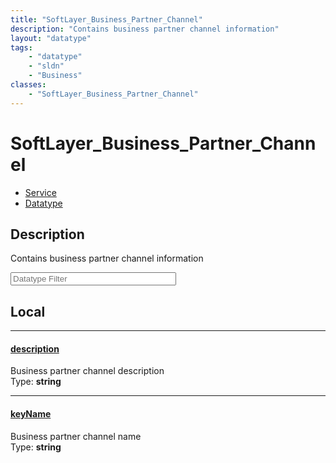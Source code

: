 ```yaml
---
title: "SoftLayer_Business_Partner_Channel"
description: "Contains business partner channel information"
layout: "datatype"
tags:
    - "datatype"
    - "sldn"
    - "Business"
classes:
    - "SoftLayer_Business_Partner_Channel"
---
```


# SoftLayer_Business_Partner_Channel
<div id='service-datatype'>
    <ul id='sldn-reference-tabs'>
    <li id='service'> <a href='/reference/services/SoftLayer_Business_Partner_Channel' >Service</a></li>    <li id='datatype'> <a href='/reference/datatypes/SoftLayer_Business_Partner_Channel' >Datatype</a></li>
    </ul>
</div>

## Description 


Contains business partner channel information 





<!-- Filer BEGIN -->
<div class="view-filters">
        <div class="clearfix">
            <div class="search-input-box">
                <input placeholder="Datatype Filter" onkeyup="titleSearch(inputId='prop-input', divId='properties', elementClass='prop-row')" 
                    type="text" id="prop-input" value="" size="30" maxlength="128" class="form-text">
            </div>
        </div>
</div>
<!-- Filer END -->

<div id="properties" class="content">
<div id="localProperties" class="prop-content" >

## Local
<div class="prop-row">

-----
[description]: #description
#### [description]
Business partner channel description   
<span class="type-label">Type: </span>**string**  



</div>
<div class="prop-row">

-----
[keyName]: #keyname
#### [keyName]
Business partner channel name   
<span class="type-label">Type: </span>**string**  



</div>
</div>
<!-- LOCAL PROPERTY END -->

</div>


